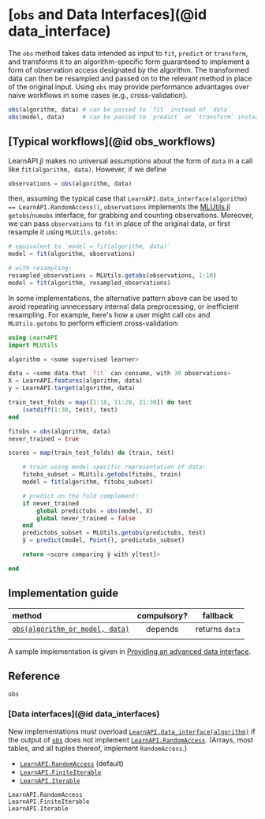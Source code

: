 # [`obs` and Data Interfaces](@id data_interface)

The `obs` method takes data intended as input to `fit`, `predict` or `transform`, and
transforms it to an algorithm-specific form guaranteed to implement a form of observation
access designated by the algorithm. The transformed data can then be resampled and passed
on to the relevant method in place of the original input. Using `obs` may provide
performance advantages over naive workflows in some cases (e.g., cross-validation).

```julia
obs(algorithm, data) # can be passed to `fit` instead of `data`
obs(model, data)     # can be passed to `predict` or `transform` instead of `data`
```

## [Typical workflows](@id obs_workflows)

LearnAPI.jl makes no universal assumptions about the form of `data` in a call
like `fit(algorithm, data)`. However, if we define

```julia
observations = obs(algorithm, data)
```

then, assuming the typical case that `LearnAPI.data_interface(algorithm) ==
LearnAPI.RandomAccess()`, `observations` implements the
[MLUtils.jl](https://juliaml.github.io/MLUtils.jl/dev/) `getobs`/`numobs` interface, for
grabbing and counting observations. Moreover, we can pass `observations` to `fit` in place
of the original data, or first resample it using `MLUtils.getobs`:

```julia
# equivalent to `model = fit(algorithm, data)`
model = fit(algorithm, observations)

# with resampling:
resampled_observations = MLUtils.getobs(observations, 1:10)
model = fit(algorithm, resampled_observations)
```

In some implementations, the alternative pattern above can be used to avoid repeating
unnecessary internal data preprocessing, or inefficient resampling.  For example, here's
how a user might call `obs` and `MLUtils.getobs` to perform efficient cross-validation:

```julia
using LearnAPI
import MLUtils

algorithm = <some supervised learner>

data = <some data that `fit` can consume, with 30 observations>
X = LearnAPI.features(algorithm, data)
y = LearnAPI.target(algorithm, data)

train_test_folds = map([1:10, 11:20, 21:30]) do test
    (setdiff(1:30, test), test)
end

fitobs = obs(algorithm, data)
never_trained = true

scores = map(train_test_folds) do (train, test)

    # train using model-specific representation of data:
    fitobs_subset = MLUtils.getobs(fitobs, train)
    model = fit(algorithm, fitobs_subset)

    # predict on the fold complement:
    if never_trained
        global predictobs = obs(model, X)
        global never_trained = false
    end
    predictobs_subset = MLUtils.getobs(predictobs, test)
    ŷ = predict(model, Point(), predictobs_subset)

    return <score comparing ŷ with y[test]>

end
```

## Implementation guide

| method                                  | compulsory? | fallback       |
|:----------------------------------------|:-----------:|:--------------:|
| [`obs(algorithm_or_model, data)`](@ref) | depends     | returns `data` |
|                                         |             |                |

A sample implementation is given in [Providing an advanced data interface](@ref). 


## Reference

```@docs
obs
```

### [Data interfaces](@id data_interfaces)

New implementations must overload [`LearnAPI.data_interface(algorithm)`](@ref) if the
output of [`obs`](@ref) does not implement [`LearnAPI.RandomAccess`](@ref). (Arrays, most
tables, and all tuples thereof, implement `RandomAccess`.)

- [`LearnAPI.RandomAccess`](@ref) (default)
- [`LearnAPI.FiniteIterable`](@ref)
- [`LearnAPI.Iterable`](@ref)


```@docs
LearnAPI.RandomAccess
LearnAPI.FiniteIterable
LearnAPI.Iterable
```

